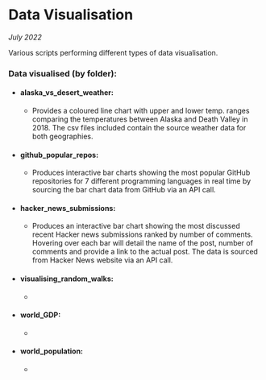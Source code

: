 # Data Visualisation
_July 2022_

Various scripts performing different types of data visualisation.

### Data visualised (by folder):
- #### alaska_vs_desert_weather:
  - Provides a coloured line chart with upper and lower temp. ranges comparing the temperatures between Alaska and Death Valley in 2018. The csv files included contain the source weather data for both geographies.
- #### github_popular_repos:
  - Produces interactive bar charts showing the most popular GitHub repositories for 7 different programming languages in real time by sourcing the bar chart data from GitHub via an API call.
- #### hacker_news_submissions:
  - Produces an interactive bar chart showing the most discussed recent Hacker news submissions ranked by number of comments. Hovering over each bar will detail the name of the post, number of comments and provide a link to the actual post. The data is sourced from Hacker News website via an API call.
- #### visualising_random_walks:
  -
- #### world_GDP:
  -
- #### world_population:
  -

